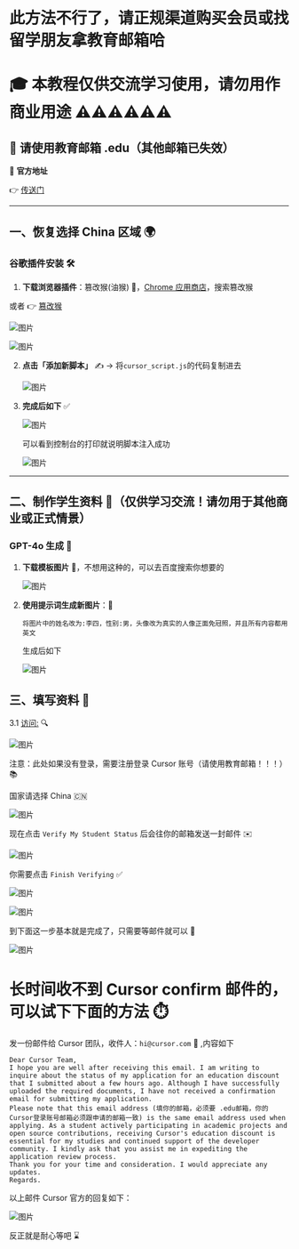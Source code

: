 # 此方法不行了，请正规渠道购买会员或找留学朋友拿教育邮箱哈

# 🎓 本教程仅供交流学习使用，请勿用作商业用途 ⚠️⚠️⚠️⚠️⚠️⚠️

## 📧 请使用教育邮箱 .edu（其他邮箱已失效）

🔗 **官方地址**

👉 [传送门](https://www.cursor.com/students)

---

## 一、恢复选择 China 区域 🌍

### 谷歌插件安装 🛠️

1. **下载浏览器插件**：篡改猴(油猴) 🐒，[Chrome 应用商店](https://chromewebstore.google.com/category/extensions)，搜索篡改猴

或者 👉 [篡改猴](https://chromewebstore.google.com/detail/%E7%AF%A1%E6%94%B9%E7%8C%B4/dhdgffkkebhmkfjojejmpbldmpobfkfo?hl=zh-CN&utm_source=ext_sidebar)

![图片](./images/youhou.png)

![图片](./images/1.1.png)

2. **点击「添加新脚本」** ✍️ → 将`cursor_script.js`的代码复制进去

   ![图片](./images/1.2.png)

3. **完成后如下** ✅

   ![图片](./images/1.3.png)

   可以看到控制台的打印就说明脚本注入成功

   ![图片](./images/console.png)

---

## 二、制作学生资料 🎨（仅供学习交流！请勿用于其他商业或正式情景）

### **GPT-4o 生成** 🤖

1. **下载模板图片** 📄，不想用这种的，可以去百度搜索你想要的

   ![图片](./images/2.1.jpg)

2. **使用提示词生成新图片**：💬

   ```
   将图片中的姓名改为:李四，性别:男，头像改为真实的人像正面免冠照，并且所有内容都用英文
   ```

   生成后如下

   ![图片](./images/2.2.png)

## 三、填写资料 📝

3.1 [访问:](https://www.cursor.com/students) 🔍

![图片](./images/3.2.png)

注意：此处如果没有登录，需要注册登录 Cursor 账号（请使用教育邮箱！！！）📚

国家请选择 China 🇨🇳

![图片](./images/3.1.png)

现在点击 `Verify My Student Status` 后会往你的邮箱发送一封邮件 ✉️

![图片](./images/3.3.png)

你需要点击 `Finish Verifying` ✅

![图片](./images/3.5.jpg)

![图片](./images/3.7.png)

到下面这一步基本就是完成了，只需要等邮件就可以 🎉

![图片](./images/3.8.png)

# 长时间收不到 Cursor confirm 邮件的，可以试下下面的方法 ⏱️

发一份邮件给 Cursor 团队，收件人：`hi@cursor.com` 📩 ,内容如下

```
Dear Cursor Team,
I hope you are well after receiving this email. I am writing to inquire about the status of my application for an education discount that I submitted about a few hours ago. Although I have successfully uploaded the required documents, I have not received a confirmation email for submitting my application.
Please note that this email address (填你的邮箱，必须要 .edu邮箱，你的Cursor登录账号邮箱必须跟申请的邮箱一致) is the same email address used when applying. As a student actively participating in academic projects and open source contributions, receiving Cursor's education discount is essential for my studies and continued support of the developer community. I kindly ask that you assist me in expediting the application review process.
Thank you for your time and consideration. I would appreciate any updates.
Regards.

```

以上邮件 Cursor 官方的回复如下：

![图片](./images/reply.png)

反正就是耐心等吧 ⌛
